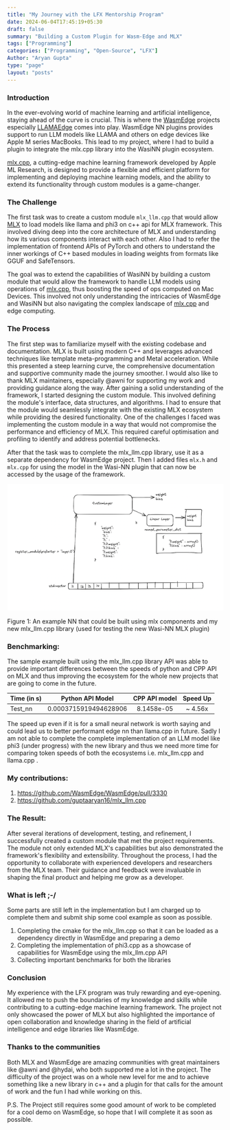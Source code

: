 ```yaml
---
title: "My Journey with the LFX Mentorship Program"
date: 2024-06-04T17:45:19+05:30
draft: false
summary: "Building a Custom Plugin for Wasm-Edge and MLX"
tags: ["Programming"]
categories: ["Programming", "Open-Source", "LFX"]
Author: "Aryan Gupta"
type: "page"
layout: "posts"
---
```


### Introduction

In the ever-evolving world of machine learning and artificial intelligence, staying ahead of the curve is crucial. This is where the [WasmEdge](http://wasmedge.org/) projects especially [LLAMAEdge](https://llamaedge.com) comes into play. WasmEdge NN plugins provides support to run LLM models like LLAMA and others on edge devices like Apple M series MacBooks. This lead to my project, where I had to build a plugin to integrate the mlx.cpp library into the WasiNN plugin ecosystem.

[mlx.cpp](http://github.com/ml-explore/mlx), a cutting-edge machine learning framework developed by Apple ML Research, is designed to provide a flexible and efficient platform for implementing and deploying machine learning models, and the ability to extend its functionality through custom modules is a game-changer.

### The Challenge

The first task was to create a custom module `mlx_llm.cpp` that would allow [MLX](http://github.com/ml-explore/mlx) to load models like llama and phi3 on c++ api for MLX framework. This involved diving deep into the core architecture of MLX and understanding how its various components interact with each other. Also I had to refer the implementation of frontend APIs of PyTorch and others to understand the inner workings of C++ based modules in  loading weights from formats like GGUF and SafeTensors.

The goal was to extend the capabilities of WasiNN by building a custom module that would allow the framework to handle LLM models using operations of [mlx.cpp](http://github.com/ml-explore/mlx), thus boosting the speed of ops computed on Mac Devices. This involved not only understanding the intricacies of WasmEdge and WasiNN but also navigating the complex landscape of [mlx.cpp](http://github.com/ml-explore/mlx) and edge computing.

### The Process

The first step was to familiarize myself with the existing codebase and documentation. MLX is built using modern C++ and leverages advanced techniques like template meta-programming and Metal acceleration. While this presented a steep learning curve, the comprehensive documentation and supportive community made the journey smoother. I would also like to thank MLX maintainers, especially @awni for supporting my work and providing guidance along the way.
After gaining a solid understanding of the framework, I started designing the custom module. This involved defining the module's interface, data structures, and algorithms. I had to ensure that the module would seamlessly integrate with the existing MLX ecosystem while providing the desired functionality.
One of the challenges I faced was implementing the custom module in a way that would not compromise the performance and efficiency of MLX. This required careful optimisation and profiling to identify and address potential bottlenecks.

After that the task was to complete the mlx_llm.cpp  library, use it as a separate dependency for WasmEdge project. Then I added files `mlx.h` and `mlx.cpp` for using the model in the Wasi-NN plugin that can now be accessed by the usage of the framework.

![Figure 1: An example NN that could be built using mlx components and my new mlx_llm.cpp library (used for testing the new Wasi-NN MLX plugin)](./images/Untitled.png)

Figure 1: An example NN that could be built using mlx components and my new mlx_llm.cpp library (used for testing the new Wasi-NN MLX plugin)

### Benchmarking:

The sample example built using the mlx_llm.cpp library API was able to provide important differences between the speeds of python and CPP API on MLX and thus improving the ecosystem for the whole new projects that are going to come in the future. 

| Time (in s) | Python API Model      | CPP API model | Speed Up |
| :---------- | :-------------------: | :-----------: | :------: |
| Test_nn     | 0.0003715919494628906 | 8.1458e-05    | ~ 4.56x  |

The speed up even if it is for a small neural network is worth saying and could lead us to better performant edge nn than llama.cpp in future. Sadly I am not able to complete the complete implementation of an LLM model like phi3 (under progress) with the new library and thus we need more time for comparing token speeds of both the ecosystems i.e. mlx_llm.cpp and llama.cpp .

### My contributions:

1. https://github.com/WasmEdge/WasmEdge/pull/3330
2. https://github.com/guptaaryan16/mlx_llm.cpp

### The Result:

After several iterations of development, testing, and refinement, I successfully created a custom module that met the project requirements. The module not only extended MLX's capabilities but also demonstrated the framework's flexibility and extensibility.
Throughout the process, I had the opportunity to collaborate with experienced developers and researchers from the MLX team. Their guidance and feedback were invaluable in shaping the final product and helping me grow as a developer.

### What is left ;-/

Some parts are still left in the implementation but I am charged up to complete them and submit ship some cool example as soon as possible.

1. Completing the cmake for the mlx_llm.cpp so that it can be loaded as a dependency directly in WasmEdge and preparing a demo
2. Completing the implementation of phi3.cpp as a showcase of capabilities for  WasmEdge using the mlx_llm.cpp API
3. Collecting important benchmarks for both the libraries

### Conclusion

My experience with the LFX program was truly rewarding and eye-opening. It allowed me to push the boundaries of my knowledge and skills while contributing to a cutting-edge machine learning framework. The project not only showcased the power of MLX but also highlighted the importance of open collaboration and knowledge sharing in the field of artificial intelligence and edge libraries like WasmEdge.

### Thanks to the communities

Both MLX and WasmEdge are amazing communities with great maintainers like @awni and @hydai, who both supported me a lot in the project. The difficulty of the project was on a whole new level for me and to achieve something like a new library in c++ and a plugin for that calls for the amount of work and the fun I had while working on this.

P.S. The Project still requires some good amount of work to be completed for a cool demo on WasmEdge, so hope that I will complete it as soon as possible.
